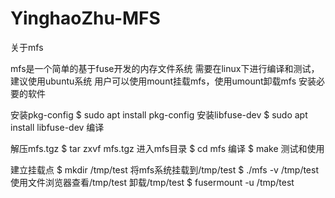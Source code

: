 # YinghaoZhu-MFS
关于mfs

mfs是一个简单的基于fuse开发的内存文件系统
需要在linux下进行编译和测试，建议使用ubuntu系统
用户可以使用mount挂载mfs，使用umount卸载mfs
安装必要的软件

安装pkg-config
$ sudo apt install pkg-config
安装libfuse-dev
$ sudo apt install libfuse-dev
编译

解压mfs.tgz
$ tar zxvf mfs.tgz
进入mfs目录
$ cd mfs
编译
$ make
测试和使用

建立挂载点
$ mkdir /tmp/test 
将mfs系统挂载到/tmp/test
$ ./mfs -v /tmp/test 
使用文件浏览器查看/tmp/test
卸载/tmp/test
$ fusermount -u /tmp/test
